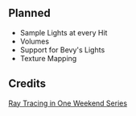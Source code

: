 
## Planned
- Sample Lights at every Hit
- Volumes
- Support for Bevy's Lights
- Texture Mapping

## Credits
[Ray Tracing in One Weekend Series](https://raytracing.github.io/)
